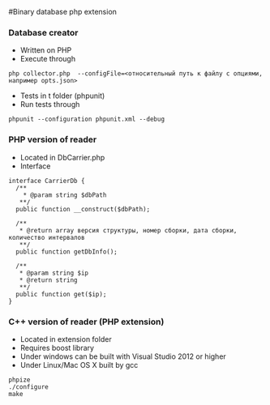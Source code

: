#Binary database php extension

### Database creator

* Written on PHP
* Execute through 
```
php collector.php  --configFile=<относительный путь к файлу с опциями, например opts.json>
```
* Tests in t folder (phpunit)
* Run tests through
```
phpunit --configuration phpunit.xml --debug
```

### PHP version of reader

* Located in DbCarrier.php
* Interface
```
interface CarrierDb {
  /**
    * @param string $dbPath 
   **/
  public function __construct($dbPath); 

  /**
   * @return array версия структуры, номер сборки, дата сборки, количество интервалов
   **/
  public function getDbInfo();

  /**
   * @param string $ip
   * @return string
   **/
  public function get($ip);
}
```

### C++ version of reader (PHP extension)

* Located in extension folder
* Requires boost library
* Under windows can be built with Visual Studio 2012 or higher
* Under Linux/Mac OS X built by gcc
```
phpize
./configure
make
```